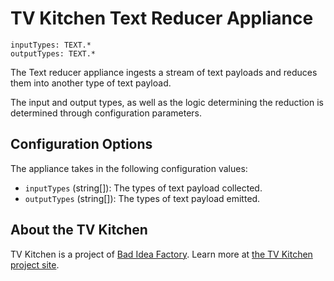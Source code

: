 # TV Kitchen Text Reducer Appliance

```
inputTypes: TEXT.*
outputTypes: TEXT.*
```

The Text reducer appliance ingests a stream of text payloads and reduces them into another type of text payload.

The input and output types, as well as the logic determining the reduction is determined through configuration parameters.

## Configuration Options
The appliance takes in the following configuration values:

* `inputTypes` (string[]): The types of text payload collected.
* `outputTypes` (string[]): The types of text payload emitted.

## About the TV Kitchen
TV Kitchen is a project of [Bad Idea Factory](https://biffud.com).  Learn more at [the TV Kitchen project site](https://tv.kitchen).

